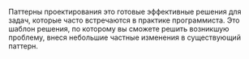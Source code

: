 Паттерны проектирования это готовые эффективные решения для задач, которые часто встречаются в практике программиста. Это шаблон решения, по которому вы сможете решить возникшую проблему, внеся небольшие частные изменения в существующий паттерн.